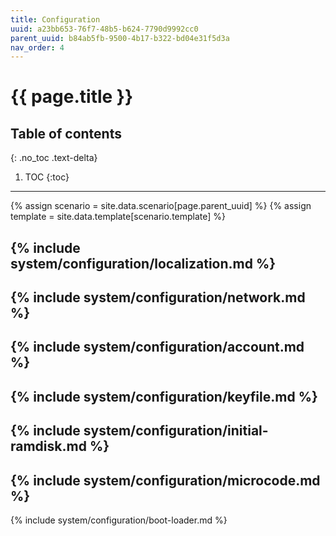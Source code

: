 ```yaml
---
title: Configuration
uuid: a23bb653-76f7-48b5-b624-7790d9992cc0
parent_uuid: b84ab5fb-9500-4b17-b322-bd04e31f5d3a
nav_order: 4
---
```


# {{ page.title }}

## Table of contents
{: .no_toc .text-delta}

1. TOC
{:toc}

---

{% assign scenario = site.data.scenario[page.parent_uuid] %}
{% assign template = site.data.template[scenario.template] %}

{% include system/configuration/localization.md %}
---
{% include system/configuration/network.md %}
---
{% include system/configuration/account.md %}
---
{% include system/configuration/keyfile.md %}
---
{% include system/configuration/initial-ramdisk.md %}
---
{% include system/configuration/microcode.md %}
---
{% include system/configuration/boot-loader.md %}
